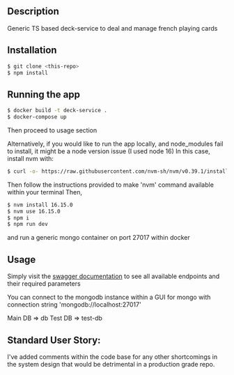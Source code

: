 ## Description

Generic TS based deck-service to deal and manage french playing cards

## Installation

```bash
$ git clone <this-repo>
$ npm install
```

## Running the app

```bash
$ docker build -t deck-service .
$ docker-compose up
```

Then proceed to usage section

Alternatively, if you would like to run the app locally, and node_modules fail to install, it might be a node version issue (I used node 16)
In this case, install nvm with:

```bash
$ curl -o- https://raw.githubusercontent.com/nvm-sh/nvm/v0.39.1/install.sh | bash
```

Then follow the instructions provided to make 'nvm' command available within your terminal
Then,

```bash
$ nvm install 16.15.0
$ nvm use 16.15.0
$ npm i
$ npm run dev
```

and run a generic mongo container on port 27017 within docker

## Usage

Simply visit the [swagger documentation](http://localhost:3000/documentation) to see all available endpoints and their required parameters

You can connect to the mongodb instance within a GUI for mongo with connection string 'mongodb://localhost:27017'

Main DB => db
Test DB => test-db

## Standard User Story:

I've added comments within the code base for any other shortcomings in the system design that would be detrimental in a production grade repo.
